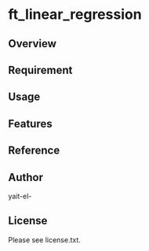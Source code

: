 # ft_linear_regression 

## Overview


## Requirement


## Usage


## Features


## Reference


## Author
yait-el-

## License

Please see license.txt.
